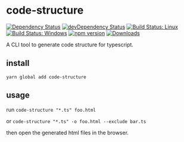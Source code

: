 # code-structure

[![Dependency Status](https://david-dm.org/plantain-00/code-structure.svg)](https://david-dm.org/plantain-00/code-structure)
[![devDependency Status](https://david-dm.org/plantain-00/code-structure/dev-status.svg)](https://david-dm.org/plantain-00/code-structure#info=devDependencies)
[![Build Status: Linux](https://travis-ci.org/plantain-00/code-structure.svg?branch=master)](https://travis-ci.org/plantain-00/code-structure)
[![Build Status: Windows](https://ci.appveyor.com/api/projects/status/github/plantain-00/code-structure?branch=master&svg=true)](https://ci.appveyor.com/project/plantain-00/code-structure/branch/master)
[![npm version](https://badge.fury.io/js/code-structure.svg)](https://badge.fury.io/js/code-structure)
[![Downloads](https://img.shields.io/npm/dm/code-structure.svg)](https://www.npmjs.com/package/code-structure)

A CLI tool to generate code structure for typescript.

## install

`yarn global add code-structure`

## usage

run `code-structure "*.ts" foo.html`

or `code-structure "*.ts" -o foo.html --exclude bar.ts`

then open the generated html files in the browser.
